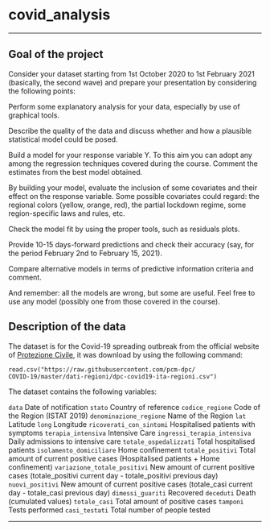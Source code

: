 # covid_analysis

***
## Goal of the project 

Consider your dataset starting from 1st October 2020 to 1st February 2021 (basically, the second wave) and prepare your presentation by considering the following points:

Perform some explanatory analysis for your data, especially by use of graphical tools.

Describe the quality of the data and discuss whether and how a plausible statistical model could be posed.

Build a model for your response variable Y. To this aim you can adopt any among the regression techniques covered during the course. Comment the estimates from the best model obtained.

By building your model, evaluate the inclusion of some covariates and their effect on the response variable. Some possible covariates could regard: the regional colors (yellow, orange, red), the partial lockdown regime, some region-specific laws and rules, etc.

Check the model fit by using the proper tools, such as residuals plots.

Provide 10-15 days-forward predictions and check their accuracy (say, for the period February 2nd to February 15, 2021).

Compare alternative models in terms of predictive information criteria and comment.

And remember: all the models are wrong, but some are useful. Feel free to use any model (possibly one from those covered in the course).

## Description of the data 

The dataset is for the Covid-19 spreading outbreak from the official website of [Protezione Civile](https://github.com/pcm-dpc/COVID-19), it was download by using the following command:

```
read.csv("https://raw.githubusercontent.com/pcm-dpc/
COVID-19/master/dati-regioni/dpc-covid19-ita-regioni.csv")
```

The dataset contains the following variables:

`data` Date of notification
`stato` Country of reference
`codice_regione` Code of the Region (ISTAT 2019)
`denominazione_regione` Name of the Region
`lat` Latitude
`long` Longitude
`ricoverati_con_sintomi` Hospitalised patients with symptoms
`terapia_intensiva` Intensive Care
`ingressi_terapia_intensiva` Daily admissions to intensive care
`totale_ospedalizzati` Total hospitalised patients
`isolamento_domiciliare` Home confinement
`totale_positivi` Total amount of current positive cases (Hospitalised patients + Home confinement)
`variazione_totale_positivi` New amount of current positive cases (totale_positivi current day - totale_positivi previous day)
`nuovi_positivi` New amount of current positive cases (totale_casi current day - totale_casi previous day)
`dimessi_guariti` Recovered
`deceduti` Death (cumulated values)
`totale_casi` Total amount of positive cases
`tamponi` Tests performed
`casi_testati` Total number of people tested

***


